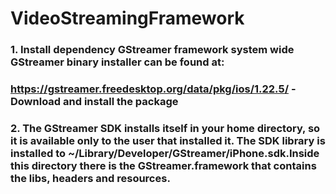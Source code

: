 # VideoStreamingFramework

### 1. Install dependency GStreamer framework system wide GStreamer binary installer can be found at:
### https://gstreamer.freedesktop.org/data/pkg/ios/1.22.5/ - Download and install the package

### 2. The GStreamer SDK installs itself in your home directory, so it is available only to the user that installed it. The SDK library is installed to ~/Library/Developer/GStreamer/iPhone.sdk.Inside this directory there is the GStreamer.framework that contains the libs, headers and resources.


